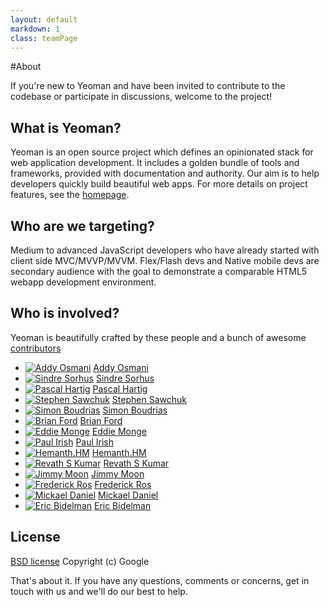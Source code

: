 ```yaml
---
layout: default
markdown: 1
class: teamPage
---
```


#About

If you're new to Yeoman and have been invited to contribute to the codebase or participate in discussions, welcome to the project!

## What is Yeoman?

Yeoman is an open source project which defines an opinionated stack for web application development. It includes a golden bundle of tools and frameworks, provided with documentation and authority. Our aim is to help developers quickly build beautiful web apps. For more details on project features, see the [homepage](/).

## Who are we targeting?

Medium to advanced JavaScript developers who have already started with client side MVC/MVVP/MVVM. Flex/Flash devs and Native mobile devs are secondary audience with the goal to demonstrate a comparable HTML5 webapp development environment.

## Who is involved?

Yeoman is beautifully crafted by these people and a bunch of awesome [contributors](https://github.com/yeoman/yeoman/graphs/contributors)

* [![Addy Osmani](http://gravatar.com/avatar/96270e4c3e5e9806cf7245475c00b275?s=144)](http://addyosmani.com) [Addy Osmani](http://addyosmani.com)
* [![Sindre Sorhus](http://gravatar.com/avatar/d36a92237c75c5337c17b60d90686bf9?s=144)](http://sindresorhus.com) [Sindre Sorhus](http://sindresorhus.com)
* [![Pascal Hartig](http://gravatar.com/avatar/be451fcdbf0e5ff07f23ed16cb5c90a3?s=144)](http://passy.me) [Pascal Hartig](http://passy.me)
* [![Stephen Sawchuk](http://gravatar.com/avatar/098cfe2d360e77c3229f2cd5298354c4?s=144)](https://github.com/stephenplusplus) [Stephen Sawchuk](https://github.com/stephenplusplus)
* [![Simon Boudrias](http://gravatar.com/avatar/368346708a485060d31f77677a21d2a5?s=144)](https://github.com/SBoudrias) [Simon Boudrias](https://github.com/SBoudrias)
* [![Brian Ford](http://gravatar.com/avatar/721cc7667947af96cc416729fc497107?s=144)](http://briantford.com) [Brian Ford](http://briantford.com)
* [![Eddie Monge](https://s.gravatar.com/avatar/08a01ffbfa6e039295208f023dec0dae?s=144)](http://eddiemonge.com) [Eddie Monge](http://eddiemonge.com)
* [![Paul Irish](http://gravatar.com/avatar/ffe68d6f71b225f7661d33f2a8908281?s=144)](http://paulirish.com) [Paul Irish](http://paulirish.com)
* [![Hemanth.HM](https://s.gravatar.com/avatar/d32a6bf2b43bf62a7212f0c793d76319?s=144)](http://h3manth.com) [Hemanth.HM](http://h3manth.com)
* [![Revath S Kumar](https://s.gravatar.com/avatar/fb7edc7cc7a53c903af74d07dcecf9dc?s=144)](http://blog.revathskumar.com) [Revath S Kumar](http://blog.revathskumar.com)
* [![Jimmy Moon](https://1.gravatar.com/avatar/687ac25540fe35fcb5e828f75c4a6079?s=144)](http://ragingwind.org) [Jimmy Moon](http://ragingwind.org)
* [![Frederick Ros](http://gravatar.com/avatar/4605de69c4c3af3f48b8e829206cd4c2?s=144)](https://github.com/sleeper) [Frederick Ros](https://github.com/sleeper)
* [![Mickael Daniel](http://gravatar.com/avatar/a23615915f0baf096b94cc9df93fc327?s=144)](https://github.com/mklabs) [Mickael Daniel](https://github.com/mklabs)
* [![Eric Bidelman](http://gravatar.com/avatar/e7948aac7c52b26470be80311873a398?s=144)](http://ericbidelman.com) [Eric Bidelman](http://ericbidelman.com)


## License

[BSD license](http://opensource.org/licenses/bsd-license.php)
Copyright (c) Google

That's about it. If you have any questions, comments or concerns, get in touch with us and we'll do our best to help.
